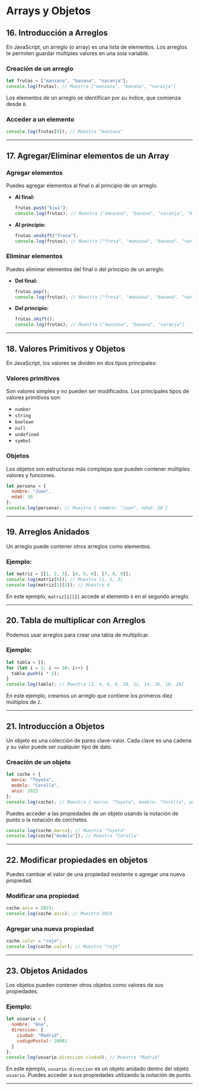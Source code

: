 # Arrays y Objetos


## 16. Introducción a Arreglos
En JavaScript, un arreglo (o array) es una lista de elementos. Los arreglos te permiten guardar múltiples valores en una sola variable.

### Creación de un arreglo
```javascript
let frutas = ["manzana", "banana", "naranja"];
console.log(frutas); // Muestra ["manzana", "banana", "naranja"]
```

Los elementos de un arreglo se identifican por su índice, que comienza desde `0`.

### Acceder a un elemento
```javascript
console.log(frutas[0]); // Muestra "manzana"
```

---

## 17. Agregar/Eliminar elementos de un Array

### Agregar elementos
Puedes agregar elementos al final o al principio de un arreglo.

- **Al final:**
  ```javascript
  frutas.push("kiwi");
  console.log(frutas); // Muestra ["manzana", "banana", "naranja", "kiwi"]
  ```
- **Al principio:**
  ```javascript
  frutas.unshift("fresa");
  console.log(frutas); // Muestra ["fresa", "manzana", "banana", "naranja", "kiwi"]
  ```

### Eliminar elementos
Puedes eliminar elementos del final o del principio de un arreglo.

- **Del final:**
  ```javascript
  frutas.pop();
  console.log(frutas); // Muestra ["fresa", "manzana", "banana", "naranja"]
  ```
- **Del principio:**
  ```javascript
  frutas.shift();
  console.log(frutas); // Muestra ["manzana", "banana", "naranja"]
  ```

---

## 18. Valores Primitivos y Objetos

En JavaScript, los valores se dividen en dos tipos principales:

### Valores primitivos
Son valores simples y no pueden ser modificados. Los principales tipos de valores primitivos son:
- `number`
- `string`
- `boolean`
- `null`
- `undefined`
- `symbol`

### Objetos
Los objetos son estructuras más complejas que pueden contener múltiples valores y funciones.

```javascript
let persona = {
  nombre: "Juan",
  edad: 30
};
console.log(persona); // Muestra { nombre: "Juan", edad: 30 }
```

---

## 19. Arreglos Anidados
Un arreglo puede contener otros arreglos como elementos.

### Ejemplo:
```javascript
let matriz = [[1, 2, 3], [4, 5, 6], [7, 8, 9]];
console.log(matriz[0]); // Muestra [1, 2, 3]
console.log(matriz[1][2]); // Muestra 6
```

En este ejemplo, `matriz[1][2]` accede al elemento `6` en el segundo arreglo.

---

## 20. Tabla de multiplicar con Arreglos
Podemos usar arreglos para crear una tabla de multiplicar.

### Ejemplo:
```javascript
let tabla = [];
for (let i = 1; i <= 10; i++) {
  tabla.push(i * 2);
}
console.log(tabla); // Muestra [2, 4, 6, 8, 10, 12, 14, 16, 18, 20]
```

En este ejemplo, creamos un arreglo que contiene los primeros diez múltiplos de `2`.

---

## 21. Introducción a Objetos
Un objeto es una colección de pares clave-valor. Cada clave es una cadena y su valor puede ser cualquier tipo de dato.

### Creación de un objeto
```javascript
let coche = {
  marca: "Toyota",
  modelo: "Corolla",
  anio: 2022
};
console.log(coche); // Muestra { marca: "Toyota", modelo: "Corolla", anio: 2022 }
```

Puedes acceder a las propiedades de un objeto usando la notación de punto o la notación de corchetes.

```javascript
console.log(coche.marca); // Muestra "Toyota"
console.log(coche["modelo"]); // Muestra "Corolla"
```

---

## 22. Modificar propiedades en objetos
Puedes cambiar el valor de una propiedad existente o agregar una nueva propiedad.

### Modificar una propiedad
```javascript
coche.anio = 2023;
console.log(coche.anio); // Muestra 2023
```

### Agregar una nueva propiedad
```javascript
coche.color = "rojo";
console.log(coche.color); // Muestra "rojo"
```

---

## 23. Objetos Anidados
Los objetos pueden contener otros objetos como valores de sus propiedades.

### Ejemplo:
```javascript
let usuario = {
  nombre: "Ana",
  direccion: {
    ciudad: "Madrid",
    codigoPostal: 28001
  }
};
console.log(usuario.direccion.ciudad); // Muestra "Madrid"
```

En este ejemplo, `usuario.direccion` es un objeto anidado dentro del objeto `usuario`. Puedes acceder a sus propiedades utilizando la notación de punto.

---


